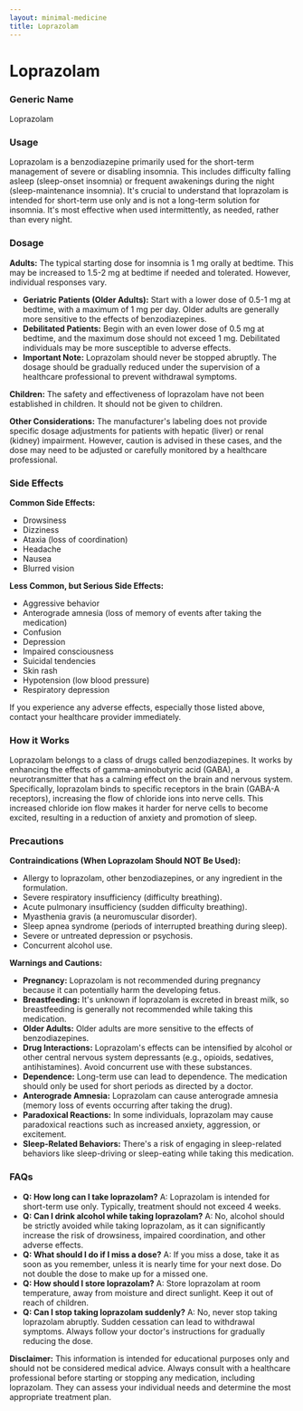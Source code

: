 ```yaml
---
layout: minimal-medicine
title: Loprazolam
---
```


# Loprazolam
### Generic Name
Loprazolam

### Usage
Loprazolam is a benzodiazepine primarily used for the short-term management of severe or disabling insomnia.  This includes difficulty falling asleep (sleep-onset insomnia) or frequent awakenings during the night (sleep-maintenance insomnia). It's crucial to understand that loprazolam is intended for short-term use only and is not a long-term solution for insomnia.  It's most effective when used intermittently, as needed, rather than every night.


### Dosage

**Adults:** The typical starting dose for insomnia is 1 mg orally at bedtime.  This may be increased to 1.5-2 mg at bedtime if needed and tolerated. However, individual responses vary.  

* **Geriatric Patients (Older Adults):**  Start with a lower dose of 0.5-1 mg at bedtime, with a maximum of 1 mg per day. Older adults are generally more sensitive to the effects of benzodiazepines.
* **Debilitated Patients:** Begin with an even lower dose of 0.5 mg at bedtime, and the maximum dose should not exceed 1 mg.  Debilitated individuals may be more susceptible to adverse effects.
* **Important Note:**  Loprazolam should never be stopped abruptly.  The dosage should be gradually reduced under the supervision of a healthcare professional to prevent withdrawal symptoms.


**Children:** The safety and effectiveness of loprazolam have not been established in children.  It should not be given to children.

**Other Considerations:** The manufacturer's labeling does not provide specific dosage adjustments for patients with hepatic (liver) or renal (kidney) impairment. However, caution is advised in these cases, and the dose may need to be adjusted or carefully monitored by a healthcare professional.


### Side Effects

**Common Side Effects:**

* Drowsiness
* Dizziness
* Ataxia (loss of coordination)
* Headache
* Nausea
* Blurred vision

**Less Common, but Serious Side Effects:**

* Aggressive behavior
* Anterograde amnesia (loss of memory of events after taking the medication)
* Confusion
* Depression
* Impaired consciousness
* Suicidal tendencies
* Skin rash
* Hypotension (low blood pressure)
* Respiratory depression

If you experience any adverse effects, especially those listed above, contact your healthcare provider immediately.

### How it Works

Loprazolam belongs to a class of drugs called benzodiazepines. It works by enhancing the effects of gamma-aminobutyric acid (GABA), a neurotransmitter that has a calming effect on the brain and nervous system.  Specifically, loprazolam binds to specific receptors in the brain (GABA-A receptors), increasing the flow of chloride ions into nerve cells. This increased chloride ion flow makes it harder for nerve cells to become excited, resulting in a reduction of anxiety and promotion of sleep.


### Precautions

**Contraindications (When Loprazolam Should NOT Be Used):**

* Allergy to loprazolam, other benzodiazepines, or any ingredient in the formulation.
* Severe respiratory insufficiency (difficulty breathing).
* Acute pulmonary insufficiency (sudden difficulty breathing).
* Myasthenia gravis (a neuromuscular disorder).
* Sleep apnea syndrome (periods of interrupted breathing during sleep).
* Severe or untreated depression or psychosis.
* Concurrent alcohol use.


**Warnings and Cautions:**

* **Pregnancy:** Loprazolam is not recommended during pregnancy because it can potentially harm the developing fetus.
* **Breastfeeding:** It's unknown if loprazolam is excreted in breast milk, so breastfeeding is generally not recommended while taking this medication.
* **Older Adults:**  Older adults are more sensitive to the effects of benzodiazepines.
* **Drug Interactions:** Loprazolam's effects can be intensified by alcohol or other central nervous system depressants (e.g., opioids, sedatives, antihistamines).  Avoid concurrent use with these substances.
* **Dependence:**  Long-term use can lead to dependence. The medication should only be used for short periods as directed by a doctor.
* **Anterograde Amnesia:**  Loprazolam can cause anterograde amnesia (memory loss of events occurring after taking the drug).
* **Paradoxical Reactions:** In some individuals, loprazolam may cause paradoxical reactions such as increased anxiety, aggression, or excitement.
* **Sleep-Related Behaviors:** There's a risk of engaging in sleep-related behaviors like sleep-driving or sleep-eating while taking this medication.


### FAQs

* **Q: How long can I take loprazolam?** A: Loprazolam is intended for short-term use only.  Typically, treatment should not exceed 4 weeks.
* **Q: Can I drink alcohol while taking loprazolam?** A: No, alcohol should be strictly avoided while taking loprazolam, as it can significantly increase the risk of drowsiness, impaired coordination, and other adverse effects.
* **Q: What should I do if I miss a dose?** A: If you miss a dose, take it as soon as you remember, unless it is nearly time for your next dose. Do not double the dose to make up for a missed one.
* **Q: How should I store loprazolam?** A: Store loprazolam at room temperature, away from moisture and direct sunlight. Keep it out of reach of children.
* **Q: Can I stop taking loprazolam suddenly?** A: No, never stop taking loprazolam abruptly.  Sudden cessation can lead to withdrawal symptoms.  Always follow your doctor's instructions for gradually reducing the dose.


**Disclaimer:** This information is intended for educational purposes only and should not be considered medical advice. Always consult with a healthcare professional before starting or stopping any medication, including loprazolam.  They can assess your individual needs and determine the most appropriate treatment plan.
